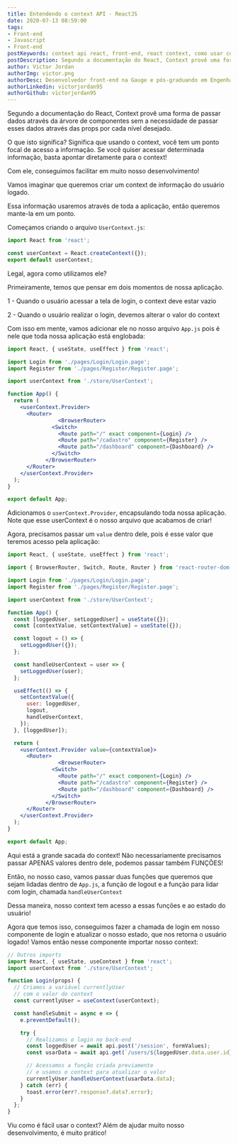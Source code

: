 ```yaml
---
title: Entendendo o context API - ReactJS
date: 2020-07-13 08:59:00
tags:
- Front-end
- Javascript
- Front-end
postKeywords: context api react, front-end, react context, como usar context, api context, storage react, shared context, compartilhar react
postDescription: Segundo a documentação do React, Context provê uma forma de passar dados através da árvore de componentes sem a necessidade de passar esses dados através das props por cada nível desejado. O que isto significa? Significa que usando o context, você tem um ponto focal de acesso a informação. Se você quiser acessar determinada informação, basta apontar diretamente para o context! Com ele, conseguimos facilitar em muito nosso desenvolvimento!
author: Victor Jordan
authorImg: victor.png
authorDesc: Desenvolvedor front-end na Gauge e pós-graduando em Engenharia de Software pela PUC-MG e formado em Banco de Dados pela Fatec, apaixonado por usabilidade, performance e UX!
authorLinkedin: victorjordan95
authorGithub: victorjordan95
---
```


Segundo a documentação do React, Context provê uma forma de passar dados através da árvore de componentes sem a necessidade de passar esses dados através das props por cada nível desejado.

O que isto significa? Significa que usando o context, você tem um ponto focal de acesso a informação. Se você quiser acessar determinada informação, basta apontar diretamente para o context!

Com ele, conseguimos facilitar em muito nosso desenvolvimento!

<!-- more -->

Vamos imaginar que queremos criar um context de informação do usuário logado. 

Essa informação usaremos através de toda a aplicação, então queremos mante-la em um ponto.

Começamos criando o arquivo `UserContext.js`:

```jsx
import React from 'react';

const userContext = React.createContext({});
export default userContext;
```

Legal, agora como utilizamos ele?

Primeiramente, temos que pensar em dois momentos de nossa aplicação.

1 - Quando o usuário acessar a tela de login, o context deve estar vazio

2 - Quando o usuário realizar o login, devemos alterar o valor do context

Com isso em mente, vamos adicionar ele no nosso arquivo `App.js` pois é nele que toda nossa aplicação está englobada:

```jsx
import React, { useState, useEffect } from 'react';

import Login from './pages/Login/Login.page';
import Register from './pages/Register/Register.page';

import userContext from './store/UserContext';

function App() {
  return (
    <userContext.Provider>
      <Router>
				<BrowserRouter>
		      <Switch>
		        <Route path="/" exact component={Login} />
		        <Route path="/cadastro" component={Register} />
		        <Route path="/dashboard" component={Dashboard} />
		      </Switch>
		    </BrowserRouter>
      </Router>
    </userContext.Provider>
  );
}

export default App;
```

Adicionamos o `userContext.Provider`, encapsulando toda nossa aplicação. Note que esse userContext é o nosso arquivo que acabamos de criar!

Agora, precisamos passar um `value` dentro dele, pois é esse valor que teremos acesso pela aplicação:

```jsx
import React, { useState, useEffect } from 'react';

import { BrowserRouter, Switch, Route, Router } from 'react-router-dom';

import Login from './pages/Login/Login.page';
import Register from './pages/Register/Register.page';

import userContext from './store/UserContext';

function App() {
  const [loggedUser, setLoggedUser] = useState({});
  const [contextValue, setContextValue] = useState({});

  const logout = () => {
    setLoggedUser({});
  };

  const handleUserContext = user => {
    setLoggedUser(user);
  };

  useEffect(() => {
    setContextValue({
      user: loggedUser,
      logout,
      handleUserContext,
    });
  }, [loggedUser]);

  return (
    <userContext.Provider value={contextValue}>
      <Router>
				<BrowserRouter>
		      <Switch>
		        <Route path="/" exact component={Login} />
		        <Route path="/cadastro" component={Register} />
		        <Route path="/dashboard" component={Dashboard} />
		      </Switch>
		    </BrowserRouter>
      </Router>
    </userContext.Provider>
  );
}

export default App;
```

Aqui está a grande sacada do context! Não necessariamente precisamos passar APENAS valores dentro dele, podemos passar também FUNÇÕES! 

Então, no nosso caso, vamos passar duas funções que queremos que sejam lidadas dentro de `App.js`, a função de logout e a função para lidar com login, chamada `handleUserContext`

Dessa maneira, nosso context tem acesso a essas funções e ao estado do usuário! 

Agora que temos isso, conseguimos fazer a chamada de login em nosso componente de login e atualizar o nosso estado, que nos retorna o usuário logado!
Vamos então nesse componente importar nosso context:

```jsx
// Outros imports
import React, { useState, useContext } from 'react';
import userContext from './store/UserContext';

function Login(props) {
  // Criamos a variável currentlyUser 
  // com o valor do context
  const currentlyUser = useContext(userContext);

  const handleSubmit = async e => {
    e.preventDefault();

    try {
      // Realizamos o login no back-end
      const loggedUser = await api.post('/session', formValues);
      const usarData = await api.get(`/users/${loggedUser.data.user.id}`);

      // Acessamos a função criada previamente
      // e usamos o context para atualizar o valor
      currentlyUser.handleUserContext(usarData.data);
    } catch (err) {
      toast.error(err?.response?.data?.error);
    }
  };
}

```

Viu como é fácil usar o context? Além de ajudar muito nosso desenvolvimento, é muito prático!
